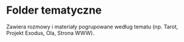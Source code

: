 # Folder tematyczne

Zawiera rozmowy i materiały pogrupowane według tematu (np. Tarot, Projekt Exodus, Ola, Strona WWW).